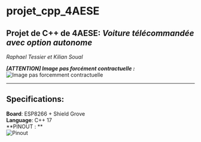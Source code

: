 # projet_cpp_4AESE
## Projet de C++ de 4AESE: _Voiture télécommandée avec option autonome_  

_Raphael Tessier et Kilian Soual_

**_[ATTENTION] Image pas forcément contractuelle :_**  
![Image pas forcemment contractuelle](https://i.gaw.to/vehicles/photos/40/25/402549-2021-tesla-model-x.jpg?640x400)  
  
 _____________________________________________________________
## Specifications:  
**Board**: ESP8266 + Shield Grove  
**Language**: C++ 17  
**PINOUT : **  
![Pinout](https://i0.wp.com/randomnerdtutorials.com/wp-content/uploads/2019/05/ESP8266-NodeMCU-kit-12-E-pinout-gpio-pin.png?quality=100&strip=all&ssl=1)  

